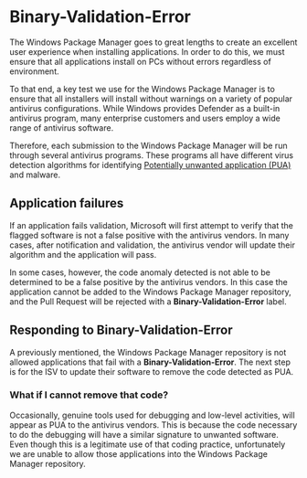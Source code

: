# Binary-Validation-Error

The Windows Package Manager goes to great lengths to create an excellent user experience when installing applications. In order to do this, we must ensure that all applications install on PCs without errors regardless of environment.

To that end, a key test we use for the Windows Package Manager is to ensure that all installers will install without warnings on a variety of popular antivirus configurations. While Windows provides Defender as a built-in antivirus program, many enterprise customers and users employ a wide range of antivirus software.

Therefore, each submission to the Windows Package Manager will be run through several antivirus programs.  These programs all have different virus detection algorithms for identifying [Potentially unwanted application (PUA)](https://docs.microsoft.com/windows/security/threat-protection/intelligence/criteria) and malware.  

## Application failures

If an application fails validation, Microsoft will first attempt to verify that the flagged software is not a false positive with the antivirus vendors.  In many cases, after notification and validation, the antivirus vendor will update their algorithm and the application will pass.

In some cases, however, the code anomaly detected is not able to be determined to be a false positive by the antivirus vendors. In this case the application cannot be added to the Windows Package Manager repository, and the Pull Request will be rejected with a **Binary-Validation-Error** label.

## Responding to Binary-Validation-Error

A previously mentioned, the Windows Package Manager repository is not allowed applications that fail with a **Binary-Validation-Error**.  The next step is for the ISV to update their software to remove the code detected as PUA.

### What if I cannot remove that code?

Occasionally, genuine tools used for debugging and low-level activities, will appear as PUA to the antivirus vendors.  This is because the code necessary to do the debugging will have a similar signature to unwanted software.  Even though this is a legitimate use of that coding practice, unfortunately we are unable to allow those applications into the Windows Package Manager repository.